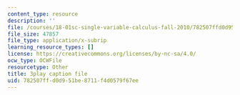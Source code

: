 ```yaml
---
content_type: resource
description: ''
file: /courses/18-01sc-single-variable-calculus-fall-2010/782507ffd0d951be8711f4d0579f67ee_hjZhPczMkL4.vtt
file_size: 47857
file_type: application/x-subrip
learning_resource_types: []
license: https://creativecommons.org/licenses/by-nc-sa/4.0/
ocw_type: OCWFile
resourcetype: Other
title: 3play caption file
uid: 782507ff-d0d9-51be-8711-f4d0579f67ee
---
```

